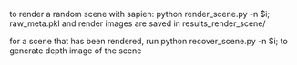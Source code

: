 to render a random scene with sapien:
    python render_scene.py -n $i;
raw_meta.pkl and render images are saved in results_render_scene/ 

for a scene that has been rendered, run
    python recover_scene.py -n $i;
to generate depth image of the scene
